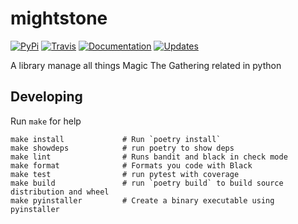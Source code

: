 # mightstone


[![PyPi](https://img.shields.io/pypi/v/mightstone.svg)](https://pypi.python.org/pypi/mightstone)
[![Travis](https://img.shields.io/travis/guibod/mightstone.svg)](https://travis-ci.com/guibod/mightstone)
[![Documentation](https://readthedocs.org/projects/mightstone/badge/?version=latest)](https://mightstone.readthedocs.io/en/latest/?badge=latest)
[![Updates](https://pyup.io/repos/github/guibod/mightstone/shield.svg)](https://pyup.io/repos/github/guibod/mightstone/)


A library manage all things Magic The Gathering related in python


## Developing

Run `make` for help

    make install             # Run `poetry install`
    make showdeps            # run poetry to show deps
    make lint                # Runs bandit and black in check mode
    make format              # Formats you code with Black
    make test                # run pytest with coverage
    make build               # run `poetry build` to build source distribution and wheel
    make pyinstaller         # Create a binary executable using pyinstaller
